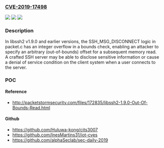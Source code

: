 ### [CVE-2019-17498](https://cve.mitre.org/cgi-bin/cvename.cgi?name=CVE-2019-17498)
![](https://img.shields.io/static/v1?label=Product&message=n%2Fa&color=blue)
![](https://img.shields.io/static/v1?label=Version&message=n%2Fa&color=blue)
![](https://img.shields.io/static/v1?label=Vulnerability&message=n%2Fa&color=brighgreen)

### Description

In libssh2 v1.9.0 and earlier versions, the SSH_MSG_DISCONNECT logic in packet.c has an integer overflow in a bounds check, enabling an attacker to specify an arbitrary (out-of-bounds) offset for a subsequent memory read. A crafted SSH server may be able to disclose sensitive information or cause a denial of service condition on the client system when a user connects to the server.

### POC

#### Reference
- http://packetstormsecurity.com/files/172835/libssh2-1.9.0-Out-Of-Bounds-Read.html

#### Github
- https://github.com/Huluwa-kong/cits3007
- https://github.com/InesMartins31/iot-cves
- https://github.com/alphaSeclab/sec-daily-2019

